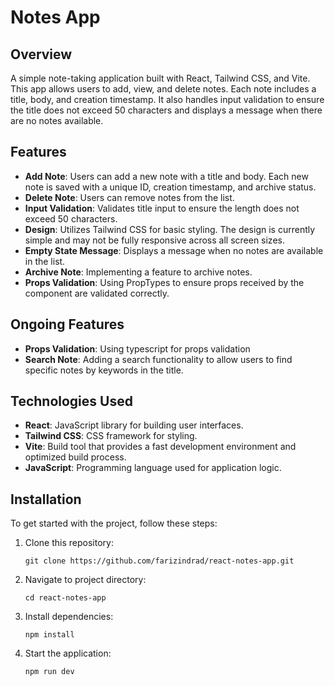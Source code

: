 # Notes App

## Overview

A simple note-taking application built with React, Tailwind CSS, and Vite. This app allows users to add, view, and delete notes. Each note includes a title, body, and creation timestamp. It also handles input validation to ensure the title does not exceed 50 characters and displays a message when there are no notes available.

## Features

- **Add Note**: Users can add a new note with a title and body. Each new note is saved with a unique ID, creation timestamp, and archive status.
- **Delete Note**: Users can remove notes from the list.
- **Input Validation**: Validates title input to ensure the length does not exceed 50 characters.
- **Design**: Utilizes Tailwind CSS for basic styling. The design is currently simple and may not be fully responsive across all screen sizes.
- **Empty State Message**: Displays a message when no notes are available in the list.
- **Archive Note**: Implementing a feature to archive notes.
- **Props Validation**: Using PropTypes to ensure props received by the component are validated correctly.

## Ongoing Features

- **Props Validation**: Using typescript for props validation
- **Search Note**: Adding a search functionality to allow users to find specific notes by keywords in the title.

## Technologies Used

- **React**: JavaScript library for building user interfaces.
- **Tailwind CSS**: CSS framework for styling.
- **Vite**: Build tool that provides a fast development environment and optimized build process.
- **JavaScript**: Programming language used for application logic.

## Installation

To get started with the project, follow these steps:

1. Clone this repository:
   ```
   git clone https://github.com/farizindrad/react-notes-app.git
   ```
2. Navigate to project directory:
   ```
   cd react-notes-app
   ```
3. Install dependencies:
   ```
   npm install
   ```
4. Start the application:
   ```
   npm run dev
   ```
